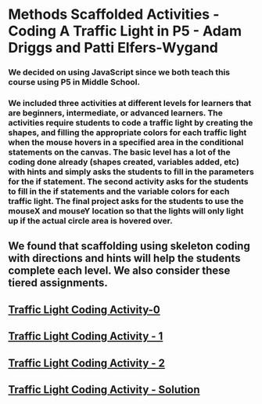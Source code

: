 
# Methods Scaffolded Activities - Coding A Traffic Light in P5 - Adam Driggs and Patti Elfers-Wygand

### We decided on using JavaScript since we both teach this course using P5 in Middle School.

### We included three activities at different levels for learners that are beginners, intermediate, or advanced learners.  The activities require students to code a traffic light by creating the shapes, and filling the appropriate colors for each traffic light when the mouse hovers in a specified area in the conditional statements on the canvas.  The basic level has a lot of the coding done already (shapes created, variables added, etc) with hints and simply asks the students to fill in the parameters for the if statement.  The second activity asks for the students to fill in the if statements and the variable colors for each traffic light.  The final project asks for the students to use the mouseX and mouseY location so that the lights will only light up if the actual circle area is hovered over.

## We found that scaffolding using skeleton coding with directions and hints will help the students complete each level.  We also consider these tiered assignments.

## [Traffic Light Coding Activity-0](https://editor.p5js.org/pelfers-truth/sketches/Z52hXg682)

## [Traffic Light Coding Activity - 1](https://editor.p5js.org/pelfers-truth/sketches/SJcprAess)

## [Traffic Light Coding Activity - 2](https://editor.p5js.org/pelfers-truth/sketches/8pYB7_Eu4)

## [Traffic Light Coding Activity - Solution](https://editor.p5js.org/pelfers-truth/sketches/qfroxzwa9)